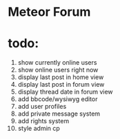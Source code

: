 # Meteor Forum
# todo:
1. show currently online users
2. show online users right now
4. display last post in home view
6. display last post in forum view
7. display thread date in forum view
8. add bbcode/wysiwyg editor
9. add user profiles
10. add private message system
11. add rights system
12. style admin cp
